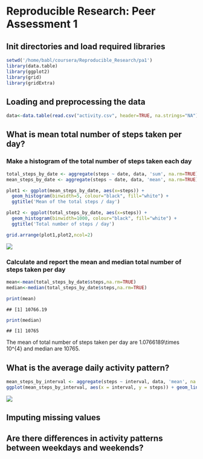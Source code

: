 # Reproducible Research: Peer Assessment 1

## Init directories and load required libraries


```r
setwd('/home/babl/coursera/Reproducible_Research/pa1')
library(data.table)
library(ggplot2)
library(grid)
library(gridExtra)
```

## Loading and preprocessing the data


```r
data<-data.table(read.csv("activity.csv", header=TRUE, na.strings="NA"))
```

## What is mean total number of steps taken per day?

### Make a histogram of the total number of steps taken each day


```r
total_steps_by_date <- aggregate(steps ~ date, data, 'sum', na.rm=TRUE)
mean_steps_by_date <- aggregate(steps ~ date, data, 'mean', na.rm=TRUE)

plot1 <- ggplot(mean_steps_by_date, aes(x=steps)) +
  geom_histogram(binwidth=5, colour="black", fill="white") +
  ggtitle('Mean of the total steps / day')

plot2 <- ggplot(total_steps_by_date, aes(x=steps)) +
  geom_histogram(binwidth=1000, colour="black", fill="white") +
  ggtitle('Total number of steps / day')

grid.arrange(plot1,plot2,ncol=2)
```

![](PA1_template_files/figure-html/unnamed-chunk-3-1.png) 

### Calculate and report the mean and median total number of steps taken per day


```r
mean<-mean(total_steps_by_date$steps,na.rm=TRUE)
median<-median(total_steps_by_date$steps,na.rm=TRUE)
```

```r
print(mean)
```

```
## [1] 10766.19
```

```r
print(median)
```

```
## [1] 10765
```

The mean of total number of steps taken per day are 1.0766189\times 10^{4} and median are 10765.

## What is the average daily activity pattern?


```r
mean_steps_by_interval <- aggregate(steps ~ interval, data, 'mean', na.rm=TRUE)
ggplot(mean_steps_by_interval, aes(x = interval, y = steps)) + geom_line()
```

![](PA1_template_files/figure-html/unnamed-chunk-7-1.png) 


## Imputing missing values



## Are there differences in activity patterns between weekdays and weekends?
